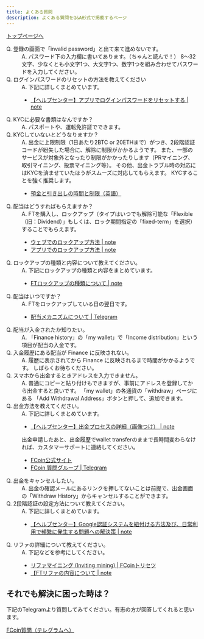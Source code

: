 ```yaml
---
title: よくある質問
description: よくある質問をQ&A形式で掲載するページ
---
```


[トップページへ](./)


<dl>
    <dt>
        Q. 登録の画面で「invalid password」と出て来て進めないです。
    </dt>
    <dd>
        A. パスワード下の入力欄に書いてあります。（ちゃんと読んで！）
        8～32文字、少なくとも小文字1つ、大文字1つ、数字1つを組み合わせてパスワードを入力してください。
    </dd>
    <dt>
        Q. ログインパスワードのリセットの方法を教えてください
    </dt>
    <dd>
        A. 下記に詳しくまとめています。
        <ul>
            <li>
                <a href="https://note.mu/fcoinfanjapanese/n/ne4b389781009" target="_brank">
                    【ヘルプセンター】アプリでログインパスワードをリセットする | note
                </a>
            </li>
        </ul>
    </dd>
    <dt>
        Q. KYCに必要な書類はなんですか？
    </dt>
    <dd>
        A. パスポートや、運転免許証でできます。
    </dd>
    <dt>
        Q. KYCしていないとどうなりますか？
    </dt>
    <dd>
        A. 出金に上限制限（1日あたり2BTC or 20ETHまで）がつき、2段階認証コードが紛失した場合に、解除に制限がかかるようです。
        また、一部のサービスが対象外となったり制限がかかったりします（PRマイニング、取引マイニング、投票マイニング等）。
        その他、出金トラブル時の対応にはKYCを済ませていたほうがスムーズに対応してもらえます。
        KYCすることを強く推奨します。
        <ul>
            <li>
                <a href="https://support.fcoin.com/hc/en-us/articles/360003738993-Deposit-and-Withdrawal-Time-and-Limits" target="_brank">
                    預金と引き出しの時間と制限（英語）
                </a>
            </li>
        </ul>
    </dd>
    <dt>
        Q. 配当はどうすればもらえますか？
    </dt>
    <dd>
        A.  FTを購入し、ロックアップ（タイプはいつでも解除可能な「Flexible（旧：Dividend）」もしくは、ロック期間指定の「fixed-term」を選択）することでもらえます。
        <ul>
            <li>
                <a href="https://www.ftfan.org/forum.php?mod=viewthread&tid=2050&extra=page%3D1%26filter%3Dtypeid%26typeid%3D59&_dsign=ddcb41d2" target="_brank">
                    ウェブでのロックアップ方法 | note
                </a>
            </li>
            <li>
                <a href="https://www.ftfan.org/forum.php?mod=viewthread&tid=2046&extra=page%3D1%26filter%3Dtypeid%26typeid%3D59&_dsign=28f60eac" target="_brank">
                    アプリでのロックアップ方法 | note
                </a>
            </li>
        </ul>
    </dd>
    <dt>
        Q. ロックアップの種類と内容について教えてください。
    </dt>
    <dd>
        A. 下記にロックアップの種類と内容をまとめています。
        <ul>
            <li>
                <a href="https://note.mu/hrt0529/n/nd5947d42465a" target="_brank">
                    FTロックアップの種類について | note
                </a>
            </li>
        </ul>
    </dd>
    <dt>
        Q. 配当はいつですか？ 
    </dt>
    <dd>
        A. FTをロックアップしている日の翌日です。
        <ul>
            <li>
                <a href="https://t.me/fcoinfanjapanese/519" target="_brank">
                    配当メカニズムについて | Telegram
                </a>
            </li>
        </ul>
    </dd>
    <dt>
        Q. 配当が入金されたか知りたい。
    </dt>
    <dd>
        A. 「Finance history」の「my wallet」で「Income distribution」という項目が配当の入金です。
    </dd>
    <dt>
        Q. 入金履歴にある配当が Finance に反映されない。
    </dt>
    <dd>
        A. 履歴に表示されてから Finance に反映されるまで時間がかかるようです。
        しばらくお待ちください。
    </dd>
    <dt>
        Q. スマホから出金するときアドレスを入力できません。
    </dt>
    <dd>
        A. 普通にコピーと貼り付けもできますが、事前にアドレスを登録してから出金すると良いです。
        「my wallet」の各通貨の「withdraw」ページにある 「Add Withdrawal Address」ボタンと押して、追加できます。
    </dd>
    <dt>
        Q. 出金方法を教えてください。
    </dt>
    <dd>
        A. 下記に詳しくまとめています。
        <ul>
            <li>
                <a href="https://note.mu/fcoinfanjapanese/n/n7a13a23bbd38" target="_brank">
                    【ヘルプセンター】出金プロセスの詳細（画像つけ） | note
                </a>
            </li>
        </ul>
        出金申請したあと、出金履歴でwallet transferのままで長時間変わらなければ、カスタマーサポートに連絡してください。
        <ul>
            <li>
                <a href="https://www.fcoin.com" target="_brank">
                    FCoin公式サイト
                </a>
            </li>
            <li>
                <a href="https://t.me/joinchat/H6Li9VMbf4A0XPt6DeJgVA" target="_brank">
                    FCoin 質問グループ | Telegram
                </a>
            </li>
        </ul>
    </dd>
    <dt>
        Q. 出金をキャンセルしたい。
    </dt>
    <dd>
        A. 出金の確認メールにあるリンクを押してないことは前提で、出金画面の「Withdraw History」からキャンセルすることができます。
    </dd>
    <dt>
        Q. 2段階認証の設定方法について教えてください。
    </dt>
    <dd>
        A. 下記に詳しくまとめています。
        <ul>
            <li>
                <a href="https://note.mu/fcoinfanjapanese/n/n4708e5c035a2" target="_brank">
                    【ヘルプセンター】Google認証システムを紐付ける方法及び、日常利用で頻繁に発生する問題への解決策 | note
                </a>
            </li>
        </ul>
    </dd>
    <dt>
        Q. リファの詳細について教えてください。
    </dt>
    <dd>
        A. 下記などを参考にしてください。
        <ul>
            <li>
                <a href="https://www.fcoin-manual.com/about-mining.html#%E3%83%AA%E3%83%95%E3%82%A1%E3%83%9E%E3%82%A4%E3%83%8B%E3%83%B3%E3%82%B0-inviting-mining" target="_brank">
                    リファマイニング (Inviting mining) | FCoinトリセツ
                </a>
            </li>
            <li>
            <a href="https://note.mu/hrt0529/n/n77d2652aa1e9" target="_brank">
                【FTリファの内容について | note
            </a>
            </li>
        </ul>
    </dd>
</dl>

## それでも解決に困った時は？

下記のTelegramより質問してみてください。有志の方が回答してくれると思います。 

<a href="https://t.me/joinchat/H6Li9VMbf4A0XPt6DeJgVA" target="_brank">
    FCoin質問（テレグラムへ）
</a>


